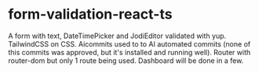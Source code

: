 # form-validation-react-ts

A form with text, DateTimePicker and JodiEditor validated with yup. TailwindCSS on CSS.
Aicommits used to to AI automated commits (none of this commits was approved, but it's installed and running well).
Router with router-dom but only 1 route being used. Dashboard will be done in a few.
